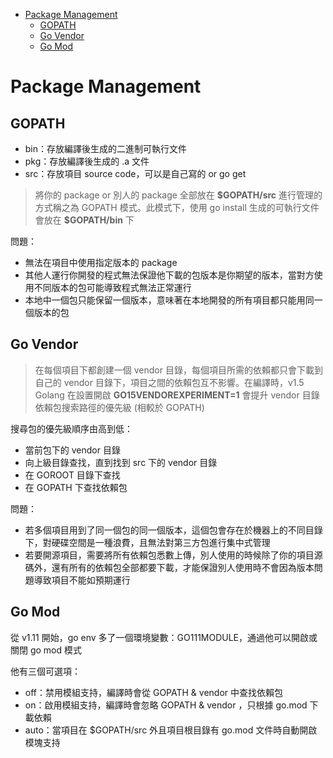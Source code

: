 - [Package Management](#package-management)
  - [GOPATH](#gopath)
  - [Go Vendor](#go-vendor)
  - [Go Mod](#go-mod)

# Package Management

## GOPATH

- bin：存放編譯後生成的二進制可執行文件
- pkg：存放編譯後生成的 .a 文件
- src：存放項目 source code，可以是自己寫的 or go get

> 將你的 package or 別人的 package 全部放在 **$GOPATH/src** 進行管理的方式稱之為 GOPATH 模式。此模式下，使用 go install 生成的可執行文件會放在 **\$GOPATH/bin** 下

問題：

- 無法在項目中使用指定版本的 package
- 其他人運行你開發的程式無法保證他下載的包版本是你期望的版本，當對方使用不同版本的包可能導致程式無法正常運行
- 本地中一個包只能保留一個版本，意味著在本地開發的所有項目都只能用同一個版本的包

## Go Vendor

> 在每個項目下都創建一個 vendor 目錄，每個項目所需的依賴都只會下載到自己的 vendor 目錄下，項目之間的依賴包互不影響。在編譯時，v1.5 Golang 在設置開啟 **GO15VENDOREXPERIMENT=1** 會提升 vendor 目錄依賴包搜索路徑的優先級 (相較於 GOPATH)

搜尋包的優先級順序由高到低：

- 當前包下的 vendor 目錄
- 向上級目錄查找，直到找到 src 下的 vendor 目錄
- 在 GOROOT 目錄下查找
- 在 GOPATH 下查找依賴包

問題：

- 若多個項目用到了同一個包的同一個版本，這個包會存在於機器上的不同目錄下，對硬碟空間是一種浪費，且無法對第三方包進行集中式管理
- 若要開源項目，需要將所有依賴包悉數上傳，別人使用的時候除了你的項目源碼外，還有所有的依賴包全部都要下載，才能保證別人使用時不會因為版本問題導致項目不能如預期運行

## Go Mod

從 v1.11 開始，go env 多了一個環境變數：GO111MODULE，通過他可以開啟或關閉 go mod 模式

他有三個可選項：

- off：禁用模組支持，編譯時會從 GOPATH & vendor 中查找依賴包
- on：啟用模組支持，編譯時會忽略 GOPATH & vendor ，只根據 go.mod 下載依賴
- auto：當項目在 $GOPATH/src 外且項目根目錄有 go.mod 文件時自動開啟模塊支持